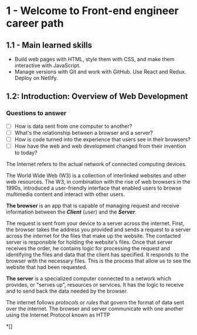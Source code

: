 # 1 - Welcome to Front-end engineer career path

## 1.1 - Main learned skills

- Build web pages with HTML, style them with CSS, and make them interactive with JavaScript.
- Manage versions with Git and work with GitHub.
Use React and Redux.
Deploy on Netlify.

## 1.2: Introduction: Overview of Web Development

### Questions to answer

 - [ ] How is data sent from one computer to another?
 - [ ] What's the relationship between a browser and a server?
 - [ ] How is code turned into the experience that users see in their browsers?
 - [ ] How have the web and web development changed from their invention to today?

The Internet refers to the actual network of connected computing devices.

The World Wide Web (W3) is a collection of interlinked websites and other web resources. The W3, in combination with the rise of web browsers in the 1990s, introduced a user-friendly interface that enabled users to browse multimedia content and interact with other users.

**The browser** is an app that is capable of managing request and receive information between the **_Client_** (user) and the **_Server_**.

The request is sent from your device to a server across the internet. First, the browser takes the address you provided and sends a request to a server across the internet for the files that make up the website. The contacted server is responsible for holding the website's files. Once that server receives the order, he contains logic for processing the request and identifying the files and data that the client has specified. It responds to the browser with the necessary files. This is the process that allow us to see the website that had been requested.

**The server** is a specialized computer connected to a network which provides, or "serves up", resources or services. It has the logic to receive and to send back the data needed by the browser.

The internet follows *protocols* or *rules* that govern the format of data sent over the internet. The browser and server communicate with one another using the Internet Protocol known as HTTP













*[]
<!--stackedit_data:
eyJoaXN0b3J5IjpbLTE1MzQxNjA0NzksODM0NTQwNzM3LC0xND
Q3NjQxMjcxLDE3MjI2MTU2MDYsMzcyMTUyNDIzLC00MjM5MTk4
NTEsLTE0NDQ3MzI1NzQsMTAzMjMyNjU4OV19
-->